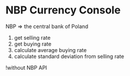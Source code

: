 # NBP Currency Console 

NBP => the central bank of Poland

1. get selling rate
2. get buying rate
3. calculate average buying rate
4. calculate standard deviation from selling rate

!without NBP API

